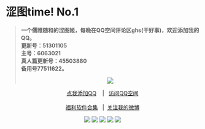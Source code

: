 <h1>涩图time! No.1</h1>
<blockquote>
<p><strong>一个儒雅随和的涩图姬，每晚在QQ空间评论区ghs(干好事)，欢迎添加我的QQ。</br>更新号：51301105&nbsp&nbsp</br>主号：6063021&nbsp&nbsp</br>真人篇更新号：45503880&nbsp&nbsp</br>备用号77511622。</strong></p>
<div align="center"<a href="https://sm.ms/image/PaZDhse3pEOTFX7" target="_blank"><img src="https://i.loli.net/2020/06/13/PaZDhse3pEOTFX7.gif" /></a></blockquote></div>
<div align="center"><p><a href="https://qm.qq.com/cgi-bin/qm/qr?k=VHVfncJChRrSp_NGJrlJNgYpoaZ9ukMV
" rel="nofollow">点我添加QQ</a>&nbsp&nbsp&nbsp | &nbsp&nbsp;<a href="https://mp.qzone.qq.com/u/51301105?uin=51301105&is_famous_space=1&brand_flag=0
" rel="nofollow">访问QQ空间</a><br/><br><a href="https://sharechain.qq.com/64af2d17d969dc099327f1cd8f9dbe53
">福利软件合集</a> &nbsp&nbsp|&nbsp&nbsp;<a href="https://weibo.com/u/6101833251">关注我的微博</a></p></div>
<div align="center"<a href="" target="_blank">

<img src="https://i.loli.net/2020/08/01/Rk94JfoNdWmxKQb.jpg" />
<img src="https://i.loli.net/2020/08/01/CgDO7j2FPhiNlRJ.jpg" />
<img src="https://i.loli.net/2020/08/01/Lot7d8D4jqTFsWV.jpg" />
<img src="https://i.loli.net/2020/08/01/95y4F3X1P7QbvjL.jpg" />
<img src="https://i.loli.net/2020/08/01/sWiRpZXTb8ND27d.png" />
